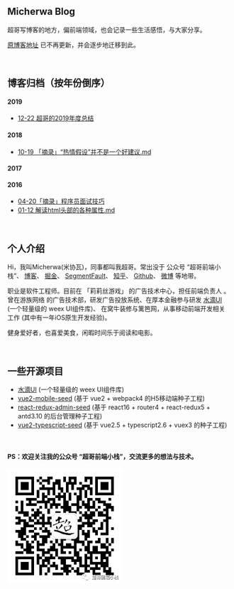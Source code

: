 ## Micherwa Blog
超哥写博客的地方，偏前端领域，也会记录一些生活感悟，与大家分享。

[原博客地址](http://micherwa.cc/blog/) 已不再更新，并会逐步地迁移到此。

&nbsp;

## 博客归档（按年份倒序）

#### 2019
- [12-22 超哥的2019年度总结](https://github.com/micherwa/blogs/blob/master/articles/2019/%E8%B6%85%E5%93%A5%E7%9A%842019%E5%B9%B4%E5%BA%A6%E6%80%BB%E7%BB%93.md)

#### 2018
- [10-19 「摘录」“热情假设”并不是一个好建议.md](https://github.com/micherwa/blogs/blob/master/articles/2018/10-19%20%E3%80%8C%E6%91%98%E5%BD%95%E3%80%8D%E2%80%9C%E7%83%AD%E6%83%85%E5%81%87%E8%AE%BE%E2%80%9D%E5%B9%B6%E4%B8%8D%E6%98%AF%E4%B8%80%E4%B8%AA%E5%A5%BD%E5%BB%BA%E8%AE%AE.md)

#### 2017


#### 2016
- [04-20「摘录」程序员面试技巧](https://github.com/micherwa/blogs/blob/master/articles/2016/04-20%20%E3%80%8C%E6%91%98%E5%BD%95%E3%80%8D%E7%A8%8B%E5%BA%8F%E5%91%98%E9%9D%A2%E8%AF%95%E6%8A%80%E5%B7%A7.md)
- [01-12 解读html头部的各种属性.md](https://github.com/micherwa/blogs/blob/master/articles/2016/01-12%20%E8%A7%A3%E8%AF%BBhtml%E5%A4%B4%E9%83%A8%E7%9A%84%E5%90%84%E7%A7%8D%E5%B1%9E%E6%80%A7.md)

&nbsp;

## 个人介绍
Hi，我叫Micherwa(米协瓦)，同事都叫我超哥。常出没于 公众号 “超哥前端小栈”、 [博客](https://github.com/micherwa/blogs)、 [掘金](https://juejin.im/user/5a5d4522518825732b19d364)、 [SegmentFault](https://segmentfault.com/u/micherwa)、 [知乎](https://www.zhihu.com/people/micherwa)、 [Github](https://github.com/micherwa)、 [微博](https://weibo.com/jaked) 等地带。

职业是软件工程师。目前在 「莉莉丝游戏」 的广告技术中心，担任前端负责人 。曾在游族网络 的广告技术部，研发广告投放系统、在厚本金融参与研发 [水滴UI](https://github.com/hbteam/weex-droplet-ui) (一个轻量级的 weex UI组件库)、 在窝牛装修与篱笆网，从事移动前端开发相关工作 (其中有一年iOS原生开发经验)。

健身爱好者，也喜爱美食，闲暇时间乐于阅读和电影。

&nbsp;

## 一些开源项目
- [水滴UI](https://github.com/hbteam/weex-droplet-ui) (一个轻量级的 weex UI组件库)
- [vue2-mobile-seed](https://github.com/micherwa/vue2-mobile-seed) (基于 vue2 + webpack4 的H5移动端种子工程)
- [react-redux-admin-seed](https://github.com/micherwa/react-redux-admin-seed) (基于 react16 + router4 + react-redux5 + antd3.10 的后台管理种子工程)
- [vue2-typescript-seed](https://github.com/micherwa/vue2-typescript-seed) (基于 vue2.5 + typescript2.6 + vuex3 的种子工程)

&nbsp;

#### PS：欢迎关注我的公众号 “超哥前端小栈”，交流更多的想法与技术。
![wechat qrCode](https://github.com/micherwa/blogs/blob/master/images/wechat_qrCode.jpg)
